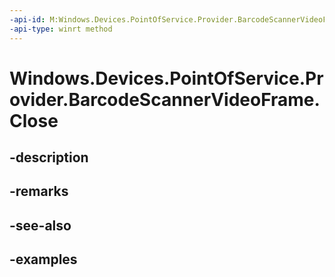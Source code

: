 ```yaml
---
-api-id: M:Windows.Devices.PointOfService.Provider.BarcodeScannerVideoFrame.Close
-api-type: winrt method
---
```


<!-- Method syntax.
public void BarcodeScannerVideoFrame.Close()
-->

# Windows.Devices.PointOfService.Provider.BarcodeScannerVideoFrame.Close

## -description

## -remarks

## -see-also

## -examples

